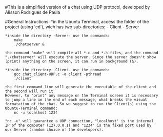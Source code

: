 #This is a simplified version of a chat using UDP protocol, developed by
	Alisson Rodrigues de Paula


#General Instructions:
	*in the Ubuntu Terminal, access the folder of the project (using 'cd'), wich has two sub-directories:
		- Client
		- Server

	*inside the directory -Server- use the commands:
		make
		./chatserver &

	the command "make" will compile all *.c and *.h files, and the command "./chatserver" will execute the server. Since the server doesn't show (print) anything on the screen, it can run in background (&).

	*inside the directory -Client- use the commands:
		gcc chat_client-UDP.c -o client -pthread
		./client

	the first command line will generate the executable of the client and the second will run it
	However, to "print" any message on the Terminal screen it is necessary to jump a line in the end of each message, what breaks the visual formatation of the chat. So we suggest to run the Client(s) using the Ubuntu-Terminal command:
		nc -u localhost 1234

	"nc -u" will guarantee a UDP connection, "localhost" is the internal IP of the computer (127.0.0.1) and "1234" is the fixed port used by our Server (random choice of the developers).
